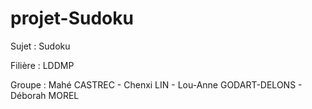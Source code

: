 # projet-Sudoku

Sujet : Sudoku

Filière : LDDMP

Groupe :  Mahé CASTREC
         - Chenxi LIN
         - Lou-Anne GODART-DELONS
         - Déborah MOREL
         
